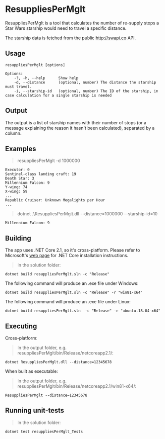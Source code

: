 # ResuppliesPerMglt

ResuppliesPerMglt is a tool that calculates the number of re-supply stops a Star Wars starship would need to travel a specific distance.

The starship data is fetched from the public http://swapi.co API.

## Usage

```
resuppliesPerMglt [options]

Options:
	-?, -h, --help		Show help
	-d, --distance		(optional, number) The distance the starship must travel.
	-i, --starship-id	(optional, number) The ID of the starship, in case calculation for a single starship is needed
```

## Output

The output is a list of starship names with their number of stops (or a message explaining the reason it hasn't been calculated), separated by a column.

## Examples

> resuppliesPerMglt -d 1000000

```
Executor: 0
Sentinel-class landing craft: 19
Death Star: 3
Millennium Falcon: 9
Y-wing: 74
X-wing: 59
...
Republic Cruiser: Unknown Megalights per Hour
...
```
> dotnet .\ResuppliesPerMglt.dll --distance=1000000 --starship-id=10

```
Millennium Falcon: 9
```

## Building

The app uses .NET Core 2.1, so it's cross-platform. Please refer to Microsoft's [web page](https://www.microsoft.com/net/download) for .NET Core installation instructions.

> In the solution folder:

```
dotnet build resuppliesPerMglt.sln -c "Release"
```

The following command will produce an .exe file under Windows:
```
dotnet build resuppliesPerMglt.sln -c "Release" -r "win81-x64"
```

The following command will produce an .exe file under Linux:
```
dotnet build resuppliesPerMglt.sln  -c "Release" -r "ubuntu.18.04-x64"
```

## Executing

Cross-platform:

> In the output folder, e.g. resuppliesPerMglt/bin/Release/netcoreapp2.1/:

```
dotnet ResuppliesPerMglt.dll --distance=12345678
```

When built as executable:

> In the output folder, e.g. resuppliesPerMglt/bin/Release/netcoreapp2.1/win81-x64/:

```
ResuppliesPerMglt --distance=12345678
```

## Running unit-tests

> In the solution folder:

```
dotnet test resuppliesPerMglt_Tests
```
